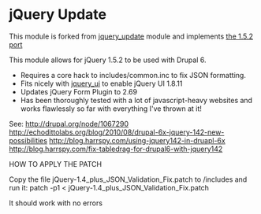 # jQuery Update

This module is forked from [jquery_update](http://drupal.org/project/jquery_update) module and implements [the 1.5.2 port](http://drupal.org/node/1067290)

This module allows for jQuery 1.5.2 to be used with Drupal 6.

- Requires a core hack to includes/common.inc to fix JSON formatting.
- Fits nicely with [jquery_ui](https://github.com/alexweber/jquery_ui) to enable jQuery UI 1.8.11
- Updates jQuery Form Plugin to 2.69
- Has been thoroughly tested with a lot of javascript-heavy websites and works flawlessly so far with everything I've thrown at it!

See:
http://drupal.org/node/1067290
http://echodittolabs.org/blog/2010/08/drupal-6x-jquery-142-new-possibilities
http://blog.harrspy.com/using-jquery142-in-druapl-6x
http://blog.harrspy.com/fix-tabledrag-for-drupal6-with-jquery142

HOW TO APPLY THE PATCH

Copy the file jQuery-1.4_plus_JSON_Validation_Fix.patch to /includes and run it:
patch -p1 < jQuery-1.4_plus_JSON_Validation_Fix.patch

It should work with no errors
